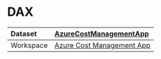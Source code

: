 



# DAX

|Dataset|[AzureCostManagementApp](./../AzureCostManagementApp.md)|
| :--- | :--- |
|Workspace|[Azure Cost Management App](../../Workspaces/Azure-Cost-Management-App.md)|
